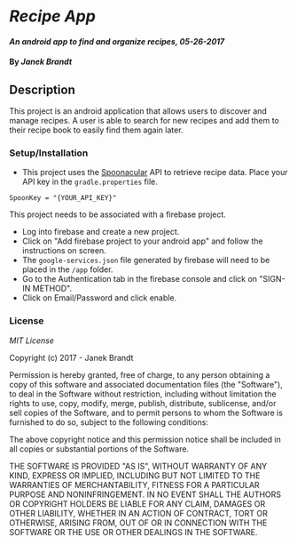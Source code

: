 # _Recipe App_

#### _An android app to find and organize recipes, 05-26-2017_

####  By _**Janek Brandt**_

## Description

This project is an android application that allows users to discover and manage recipes. A user is able to search for new recipes and add them to their recipe book to easily find them again later.

### Setup/Installation

 * This project uses the [Spoonacular](https://spoonacular.com/food-api) API to retrieve recipe data. Place your API key in the `gradle.properties` file.
```
SpoonKey = "{YOUR_API_KEY}"
```

This project needs to be associated with a firebase project.
 * Log into firebase and create a new project. 
 * Click on "Add firebase project to your android app" and follow the instructions on screen. 
 * The `google-services.json` file generated by firebase will need to be placed in the `/app` folder.
 * Go to the Authentication tab in the firebase console and click on "SIGN-IN METHOD".
 * Click on Email/Password and click enable.

### License

_MIT License_

Copyright (c) 2017 - Janek Brandt

Permission is hereby granted, free of charge, to any person obtaining a copy of this software and associated documentation files (the "Software"), to deal in the Software without restriction, including without limitation the rights to use, copy, modify, merge, publish, distribute, sublicense, and/or sell copies of the Software, and to permit persons to whom the Software is furnished to do so, subject to the following conditions:

The above copyright notice and this permission notice shall be included in all copies or substantial portions of the Software.

THE SOFTWARE IS PROVIDED "AS IS", WITHOUT WARRANTY OF ANY KIND, EXPRESS OR IMPLIED, INCLUDING BUT NOT LIMITED TO THE WARRANTIES OF MERCHANTABILITY, FITNESS FOR A PARTICULAR PURPOSE AND NONINFRINGEMENT. IN NO EVENT SHALL THE AUTHORS OR COPYRIGHT HOLDERS BE LIABLE FOR ANY CLAIM, DAMAGES OR OTHER LIABILITY, WHETHER IN AN ACTION OF CONTRACT, TORT OR OTHERWISE, ARISING FROM, OUT OF OR IN CONNECTION WITH THE SOFTWARE OR THE USE OR OTHER DEALINGS IN THE SOFTWARE.
